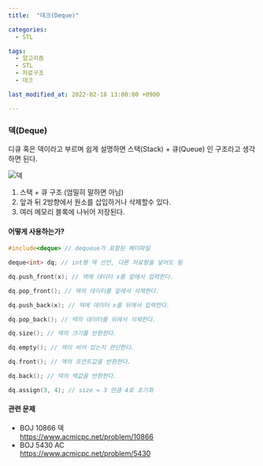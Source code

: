 ```yaml
---
title:  "데크(Deque)"

categories:
  - STL

tags:
  - 알고리즘
  - STL
  - 자료구조
  - 데크

last_modified_at: 2022-02-18 13:00:00 +0900

---
```


### 덱(Deque)

디큐 혹은 덱이라고 부르며 쉽게 설명하면 스택(Stack) + 큐(Queue) 인 구조라고 생각하면 된다.

![덱](/images/2022-02-18-Deque/덱.PNG)

1. 스택 + 큐 구조 (엄밀히 말하면 아님)
2.  앞과 뒤 2방향에서 원소를 삽입하거나 삭제할수 있다.
3.  여러 메모리 블록에 나뉘어 저장된다.

#### 어떻게 사용하는가?

```c++
#include<deque> // dequeue가 포함된 헤더파일

deque<int> dq; // int형 덱 선언, 다른 자료형을 넣어도 됨

dq.push_front(x); // 덱에 데이터 x를 앞에서 입력한다.

dq.pop_front(); // 덱의 데이터를 앞에서 삭제한다.

dq.push_back(x); // 덱에 데이터 x를 뒤에서 입력한다.

dq.pop_back(); // 덱의 데이터를 뒤에서 삭제한다.

dq.size(); // 덱의 크기를 반환한다.

dq.empty(); // 덱이 비어 있는지 판단한다.

dq.front(); // 덱의 프런트값을 반환한다.

dq.back(); // 덱의 백값을 반환한다.

dq.assign(3, 4); // size = 3 만큼 4로 초기화
```

#### 관련 문제

- BOJ 10866 덱  
  <https://www.acmicpc.net/problem/10866>
- BOJ 5430 AC  
  <https://www.acmicpc.net/problem/5430>